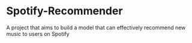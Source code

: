 # Spotify-Recommender
A project that aims to build a model that can effectively recommend new music to users on Spotify 
